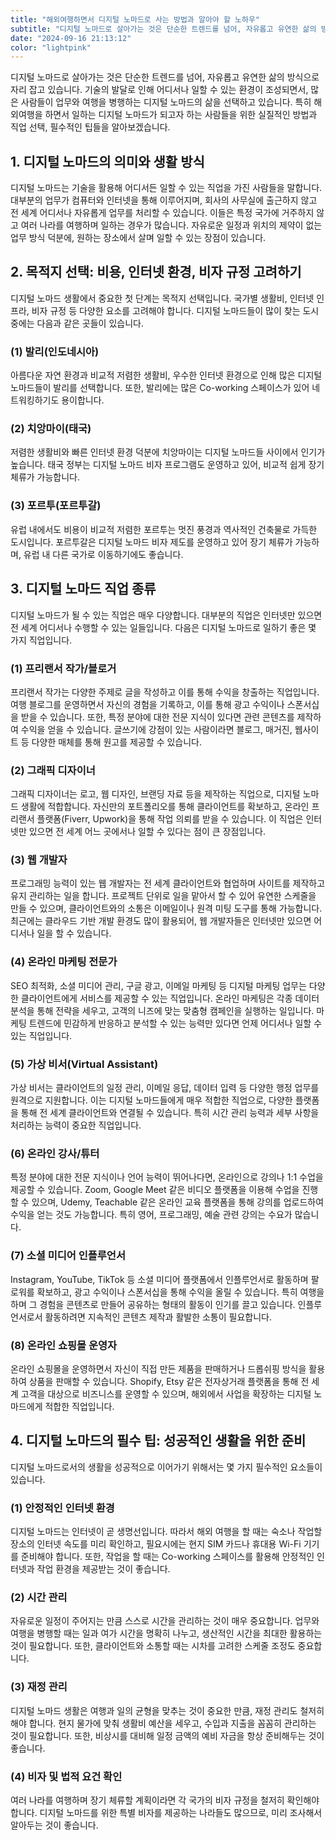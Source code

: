 ```yaml
---
title: "해외여행하면서 디지털 노마드로 사는 방법과 알아야 할 노하우"
subtitle: "디지털 노마드로 살아가는 것은 단순한 트렌드를 넘어, 자유롭고 유연한 삶의 방식으로 자리 잡고 있습니다. 기술의 발달로 인해 어디서나 일할 수 있는 환경이 조성되면서, 많은 사람들이 업무와 여행을 병행하는 디지털 노마드의 삶을 선택하고 있습니다. 특히 해외여행을 하면서 일하는 디지털 노마드가 되고자 하는 사람들을 위한 실질적인 방법과 직업 선택, 필수적인 팁들을 소개하는 글입니다."
date: "2024-09-16 21:13:12"
color: "lightpink"
---
```



<p>디지털 노마드로 살아가는 것은 단순한 트렌드를 넘어, 자유롭고 유연한 삶의 방식으로 자리 잡고 있습니다. 기술의 발달로 인해 어디서나 일할 수 있는 환경이 조성되면서, 많은 사람들이 업무와 여행을 병행하는 디지털 노마드의 삶을 선택하고 있습니다. 특히 해외여행을 하면서 일하는 디지털 노마드가 되고자 하는 사람들을 위한 실질적인 방법과 직업 선택, 필수적인 팁들을 알아보겠습니다.</p>



<h2>1. 디지털 노마드의 의미와 생활 방식</h2>
<p>디지털 노마드는 기술을 활용해 어디서든 일할 수 있는 직업을 가진 사람들을 말합니다. 대부분의 업무가 컴퓨터와 인터넷을 통해 이루어지며, 회사의 사무실에 출근하지 않고 전 세계 어디서나 자유롭게 업무를 처리할 수 있습니다. 이들은 특정 국가에 거주하지 않고 여러 나라를 여행하며 일하는 경우가 많습니다. 자유로운 일정과 위치의 제약이 없는 업무 방식 덕분에, 원하는 장소에서 살며 일할 수 있는 장점이 있습니다.</p>




<h2>2. 목적지 선택: 비용, 인터넷 환경, 비자 규정 고려하기</h2>
<p>디지털 노마드 생활에서 중요한 첫 단계는 목적지 선택입니다. 국가별 생활비, 인터넷 인프라, 비자 규정 등 다양한 요소를 고려해야 합니다. 디지털 노마드들이 많이 찾는 도시 중에는 다음과 같은 곳들이 있습니다.</p>

<h3>(1) 발리(인도네시아)</h3>
<p>아름다운 자연 환경과 비교적 저렴한 생활비, 우수한 인터넷 환경으로 인해 많은 디지털 노마드들이 발리를 선택합니다. 또한, 발리에는 많은 Co-working 스페이스가 있어 네트워킹하기도 용이합니다.</p>

<h3>(2) 치앙마이(태국)</h3>
<p>저렴한 생활비와 빠른 인터넷 환경 덕분에 치앙마이는 디지털 노마드들 사이에서 인기가 높습니다. 태국 정부는 디지털 노마드 비자 프로그램도 운영하고 있어, 비교적 쉽게 장기 체류가 가능합니다.</p>

<h3>(3) 포르투(포르투갈)</h3>
<p>유럽 내에서도 비용이 비교적 저렴한 포르투는 멋진 풍경과 역사적인 건축물로 가득한 도시입니다. 포르투갈은 디지털 노마드 비자 제도를 운영하고 있어 장기 체류가 가능하며, 유럽 내 다른 국가로 이동하기에도 좋습니다.</p>




<h2>3. 디지털 노마드 직업 종류</h2>
<p>디지털 노마드가 될 수 있는 직업은 매우 다양합니다. 대부분의 직업은 인터넷만 있으면 전 세계 어디서나 수행할 수 있는 일들입니다. 다음은 디지털 노마드로 일하기 좋은 몇 가지 직업입니다.</p>

<h3>(1) 프리랜서 작가/블로거</h3>
<p>프리랜서 작가는 다양한 주제로 글을 작성하고 이를 통해 수익을 창출하는 직업입니다. 여행 블로그를 운영하면서 자신의 경험을 기록하고, 이를 통해 광고 수익이나 스폰서십을 받을 수 있습니다. 또한, 특정 분야에 대한 전문 지식이 있다면 관련 콘텐츠를 제작하여 수익을 얻을 수 있습니다. 글쓰기에 강점이 있는 사람이라면 블로그, 매거진, 웹사이트 등 다양한 매체를 통해 원고를 제공할 수 있습니다.</p>

<h3>(2) 그래픽 디자이너</h3>
<p>그래픽 디자이너는 로고, 웹 디자인, 브랜딩 자료 등을 제작하는 직업으로, 디지털 노마드 생활에 적합합니다. 자신만의 포트폴리오를 통해 클라이언트를 확보하고, 온라인 프리랜서 플랫폼(Fiverr, Upwork)을 통해 작업 의뢰를 받을 수 있습니다. 이 직업은 인터넷만 있으면 전 세계 어느 곳에서나 일할 수 있다는 점이 큰 장점입니다.</p>

<h3>(3) 웹 개발자</h3>
<p>프로그래밍 능력이 있는 웹 개발자는 전 세계 클라이언트와 협업하며 사이트를 제작하고 유지 관리하는 일을 합니다. 프로젝트 단위로 일을 맡아서 할 수 있어 유연한 스케줄을 만들 수 있으며, 클라이언트와의 소통은 이메일이나 원격 미팅 도구를 통해 가능합니다. 최근에는 클라우드 기반 개발 환경도 많이 활용되어, 웹 개발자들은 인터넷만 있으면 어디서나 일을 할 수 있습니다.</p>

<h3>(4) 온라인 마케팅 전문가</h3>
<p>SEO 최적화, 소셜 미디어 관리, 구글 광고, 이메일 마케팅 등 디지털 마케팅 업무는 다양한 클라이언트에게 서비스를 제공할 수 있는 직업입니다. 온라인 마케팅은 각종 데이터 분석을 통해 전략을 세우고, 고객의 니즈에 맞는 맞춤형 캠페인을 실행하는 일입니다. 마케팅 트렌드에 민감하게 반응하고 분석할 수 있는 능력만 있다면 언제 어디서나 일할 수 있는 직업입니다.</p>

<h3>(5) 가상 비서(Virtual Assistant)</h3>
<p>가상 비서는 클라이언트의 일정 관리, 이메일 응답, 데이터 입력 등 다양한 행정 업무를 원격으로 지원합니다. 이는 디지털 노마드들에게 매우 적합한 직업으로, 다양한 플랫폼을 통해 전 세계 클라이언트와 연결될 수 있습니다. 특히 시간 관리 능력과 세부 사항을 처리하는 능력이 중요한 직업입니다.</p>

<h3>(6) 온라인 강사/튜터</h3>
<p>특정 분야에 대한 전문 지식이나 언어 능력이 뛰어나다면, 온라인으로 강의나 1:1 수업을 제공할 수 있습니다. Zoom, Google Meet 같은 비디오 플랫폼을 이용해 수업을 진행할 수 있으며, Udemy, Teachable 같은 온라인 교육 플랫폼을 통해 강의를 업로드하여 수익을 얻는 것도 가능합니다. 특히 영어, 프로그래밍, 예술 관련 강의는 수요가 많습니다.</p>

<h3>(7) 소셜 미디어 인플루언서</h3>
<p>Instagram, YouTube, TikTok 등 소셜 미디어 플랫폼에서 인플루언서로 활동하며 팔로워를 확보하고, 광고 수익이나 스폰서십을 통해 수익을 올릴 수 있습니다. 특히 여행을 하며 그 경험을 콘텐츠로 만들어 공유하는 형태의 활동이 인기를 끌고 있습니다. 인플루언서로서 활동하려면 지속적인 콘텐츠 제작과 활발한 소통이 필요합니다.</p>

<h3>(8) 온라인 쇼핑몰 운영자</h3>
<p>온라인 쇼핑몰을 운영하면서 자신이 직접 만든 제품을 판매하거나 드롭쉬핑 방식을 활용하여 상품을 판매할 수 있습니다. Shopify, Etsy 같은 전자상거래 플랫폼을 통해 전 세계 고객을 대상으로 비즈니스를 운영할 수 있으며, 해외에서 사업을 확장하는 디지털 노마드에게 적합한 직업입니다.</p>




<h2>4. 디지털 노마드의 필수 팁: 성공적인 생활을 위한 준비</h2>
<p>디지털 노마드로서의 생활을 성공적으로 이어가기 위해서는 몇 가지 필수적인 요소들이 있습니다.</p>

<h3>(1) 안정적인 인터넷 환경</h3>
<p>디지털 노마드는 인터넷이 곧 생명선입니다. 따라서 해외 여행을 할 때는 숙소나 작업할 장소의 인터넷 속도를 미리 확인하고, 필요시에는 현지 SIM 카드나 휴대용 Wi-Fi 기기를 준비해야 합니다. 또한, 작업을 할 때는 Co-working 스페이스를 활용해 안정적인 인터넷과 작업 환경을 제공받는 것이 좋습니다.</p>

<h3>(2) 시간 관리</h3>
<p>자유로운 일정이 주어지는 만큼 스스로 시간을 관리하는 것이 매우 중요합니다. 업무와 여행을 병행할 때는 일과 여가 시간을 명확히 나누고, 생산적인 시간을 최대한 활용하는 것이 필요합니다. 또한, 클라이언트와 소통할 때는 시차를 고려한 스케줄 조정도 중요합니다.</p>

<h3>(3) 재정 관리</h3>
<p>디지털 노마드 생활은 여행과 일의 균형을 맞추는 것이 중요한 만큼, 재정 관리도 철저히 해야 합니다. 현지 물가에 맞춰 생활비 예산을 세우고, 수입과 지출을 꼼꼼히 관리하는 것이 필요합니다. 또한, 비상시를 대비해 일정 금액의 예비 자금을 항상 준비해두는 것이 좋습니다.</p>

<h3>(4) 비자 및 법적 요건 확인</h3>
<p>여러 나라를 여행하며 장기 체류할 계획이라면 각 국가의 비자 규정을 철저히 확인해야 합니다. 디지털 노마드를 위한 특별 비자를 제공하는 나라들도 많으므로, 미리 조사해서 알아두는 것이 좋습니다.</p>
